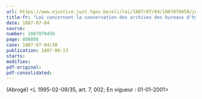 ```yaml
---
url: https://www.ejustice.just.fgov.be/eli/loi/1887/07/04/1887070450/justel
title-fr: "Loi concernant la conservation des archives des bureaux d'hypothèques. - (NOTE : Consultation des versions antérieures à partir du 01-01-1990 et mise à jour au 18-03-1995.)"
date: 1887-07-04
source:
number: 1887070450
page: 888888
case: 1887-07-04/30
publication: 1887-08-13
starts:
modifies:
pdf-original:
pdf-consolidated:
---
```


(Abrogé) <L 1995-02-09/35, art. 7, 002;  En vigueur :  01-01-2001>
